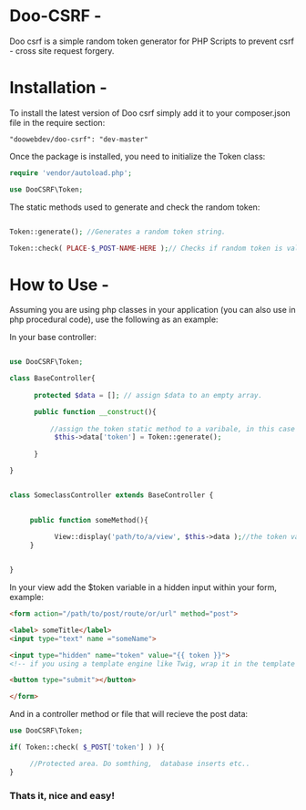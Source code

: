 Doo-CSRF - 
========

Doo csrf is a simple random token generator for PHP Scripts to prevent csrf - cross site request forgery.

Installation -
============
To install the latest version of Doo csrf simply add it to your composer.json file in the require section:

```
"doowebdev/doo-csrf": "dev-master"
```

Once the package is installed, you need to initialize the Token class:

```PHP
require 'vendor/autoload.php';

use DooCSRF\Token;

```

The static methods used to generate and check the random token:
```PHP 

Token::generate(); //Generates a random token string.

Token::check( PLACE-$_POST-NAME-HERE );// Checks if random token is valid.

```

How to Use -
==========
Assuming you are using php classes in your application (you can also use in php procedural code), use the following as an example:

In your base controller:

```PHP

use DooCSRF\Token;

class BaseController{
     
      protected $data = []; // assign $data to an empty array.

      public function __construct(){
      
          //assign the token static method to a varibale, in this case it's the token variable create by the data array
           $this->data['token'] = Token::generate();
      
      }

}


class SomeclassController extends BaseController {

     
     public function someMethod(){
     
           View::display('path/to/a/view', $this->data );//the token variable is past through to the view via the $this->data array.
     }


}

```
In your view add the $token variable in a hidden input within your form, example:

```HTML
<form action="/path/to/post/route/or/url" method="post">

<label> someTitle</label>
<input type="text" name ="someName">

<input type="hidden" name="token" value="{{ token }}"> 
<!-- if you using a template engine like Twig, wrap it in the template brackets ( or whatever is given), if not use good old php <?php echo $token; ?> -->

<button type="submit"></button>

</form>

```

And in a controller method or file that will recieve the post data:

```PHP
use DooCSRF\Token; 

if( Token::check( $_POST['token'] ) ){

     //Protected area. Do somthing,  database inserts etc..
}

```

### Thats it, nice and easy!
